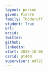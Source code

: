 ```yaml
---
layout: person
given: Pierre
family: Thodoroff
student: True
url: 
orcid:
twitter: 
github: 
linkedin: 
start: 2020-10-06
csrid: pt440
supervisor: ndl21
---
```


